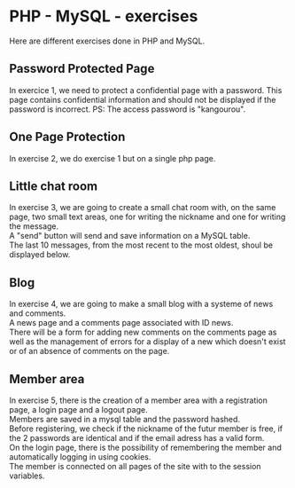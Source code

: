 # PHP - MySQL - exercises

Here are different exercises done in PHP and MySQL.

## Password Protected Page

In exercice 1, we need to protect a confidential page with a password.
This page contains confidential information and should not be displayed if the password is incorrect.
PS: The access password is "kangourou".

## One Page Protection

In exercise 2, we do exercise 1 but on a single php page.

## Little chat room

In exercise 3, we are going to create a small chat room with, on the same page, two small text areas, one for writing the nickname and one for writing the message.  
A "send" button will send and save information on a MySQL table.  
The last 10 messages, from the most recent to the most oldest, shoul be displayed below.

## Blog

In exercise 4, we are going to make a small blog with a systeme of news and comments.  
A news page and a comments page associated with ID news.  
There will be a form for adding new comments on the comments page as well as the management of errors for a display of a new which doesn't exist or of an absence of comments on the page.

## Member area

In exercise 5, there is the creation of a member area with a registration page, a login page and a logout page.  
Members are saved in a mysql table and the password hashed.  
Before registering, we check if the nickname of the futur member is free, if the 2 passwords are identical and if the email adress has a valid form.  
On the login page, there is the possibility of remembering the member and automatically logging in using cookies.  
The member is connected on all pages of the site with to the session variables.

